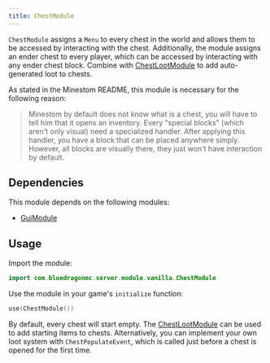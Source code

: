 ```yaml
---
title: ChestModule
---
```

`ChestModule` assigns a `Menu` to every chest in the world and allows them to be accessed by interacting with the chest. Additionally, the module assigns an ender chest to every player, which can be accessed by interacting with any ender chest block. Combine with [ChestLootModule](../chestlootmodule/) to add auto-generated loot to chests.

As stated in the Minestom README, this module is necessary for the following reason:
> Minestom by default does not know what is a chest, you will have to tell him that it opens an inventory. Every "special blocks" (which aren't only visual) need a specialized handler. After applying this handler, you have a block that can be placed anywhere simply. However, all blocks are visually there, they just won't have interaction by default.

## Dependencies
This module depends on the following modules:
- [GuiModule](../guimodule/)

## Usage
Import the module:
```kotlin
import com.bluedragonmc.server.module.vanilla.ChestModule
```
Use the module in your game's `initialize` function:
```kotlin
use(ChestModule())
```
By default, every chest will start empty. The [ChestLootModule](../chestlootmodule/) can be used to add starting items to chests. Alternatively, you can implement your own loot system with `ChestPopulateEvent`, which is called just before a chest is opened for the first time.